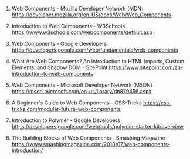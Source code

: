 

1. Web Components - Mozilla Developer Network (MDN)
https://developer.mozilla.org/en-US/docs/Web/Web_Components

2. Introduction to Web Components - W3Schools
https://www.w3schools.com/webcomponents/default.asp

3. Web Components - Google Developers
https://developers.google.com/web/fundamentals/web-components

4. What Are Web Components? An Introduction to HTML Imports, Custom Elements, and Shadow DOM - SitePoint
https://www.sitepoint.com/an-introduction-to-web-components

5. Web Components - Microsoft Developer Network (MSDN)
https://msdn.microsoft.com/en-us/library/dn879456.aspx

6. A Beginner's Guide to Web Components - CSS-Tricks
https://css-tricks.com/modular-future-web-components

7. Introduction to Polymer - Google Developers
https://developers.google.com/web/tools/polymer-starter-kit/overview

8. The Building Blocks of Web Components - Smashing Magazine
https://www.smashingmagazine.com/2018/07/web-components-introduction/